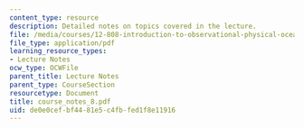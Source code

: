 ```yaml
---
content_type: resource
description: Detailed notes on topics covered in the lecture.
file: /media/courses/12-808-introduction-to-observational-physical-oceanography-fall-2004/de0e0cefbf4481e5c4fbfed1f8e11916_course_notes_8.pdf
file_type: application/pdf
learning_resource_types:
- Lecture Notes
ocw_type: OCWFile
parent_title: Lecture Notes
parent_type: CourseSection
resourcetype: Document
title: course_notes_8.pdf
uid: de0e0cef-bf44-81e5-c4fb-fed1f8e11916
---
```

